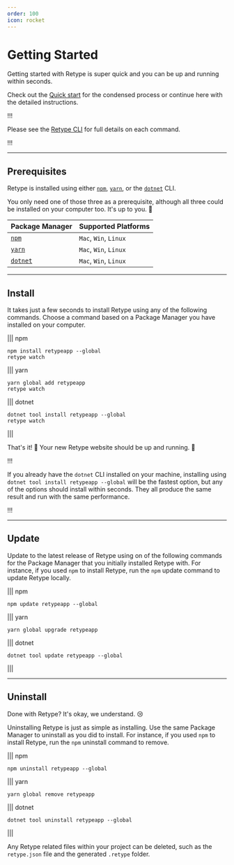 ```yaml
---
order: 100
icon: rocket
---
```

# Getting Started

Getting started with Retype is super quick and you can be up and running within seconds.

Check out the [Quick start](../README.md#quick-start) for the condensed process or continue here with the detailed instructions.

!!!

Please see the [Retype CLI](../cli.md) for full details on each command.

!!!

---

## Prerequisites

Retype is installed using either [`npm`](https://www.npmjs.com/get-npm), [`yarn`](https://classic.yarnpkg.com/en/docs/install/#mac-stable), or the [`dotnet`](https://dotnet.microsoft.com/download/dotnet-core) CLI.

You only need one of those three as a prerequisite, although all three could be installed on your computer too. It's up to you. :raised_hands:

| Package Manager | Supported Platforms |
| --- | --- |
| [`npm`](https://www.npmjs.com/get-npm) | `Mac`, `Win`, `Linux` |
| [`yarn`](https://classic.yarnpkg.com/en/docs/install/#mac-stable) | `Mac`, `Win`, `Linux` |
| [`dotnet`](https://dotnet.microsoft.com/download/dotnet-core) | `Mac`, `Win`, `Linux` |

---

## Install

It takes just a few seconds to install Retype using any of the following commands. Choose a command based on a Package Manager you have installed on your computer.

||| npm
```
npm install retypeapp --global
retype watch
```
||| yarn
```
yarn global add retypeapp
retype watch
```
||| dotnet
```
dotnet tool install retypeapp --global
retype watch
```
|||

That's it! :tada: Your new Retype website should be up and running. :tada:

!!!

If you already have the `dotnet` CLI installed on your machine, installing using `dotnet tool install retypeapp --global` will be the fastest option, but any of the options should install within seconds. They all produce the same result and run with the same performance.

!!!

---

## Update

Update to the latest release of Retype using on of the following commands for the Package Manager that you initially installed Retype with. For instance, if you used `npm` to install Retype, run the `npm` update command to update Retype locally.

||| npm
```
npm update retypeapp --global
```
||| yarn
```
yarn global upgrade retypeapp
```
||| dotnet
```
dotnet tool update retypeapp --global
```
|||

---

## Uninstall

Done with Retype? It's okay, we understand. :cry:

Uninstalling Retype is just as simple as installing. Use the same Package Manager to uninstall as you did to install. For instance, if you used `npm` to install Retype, run the `npm` uninstall command to remove.

||| npm
```
npm uninstall retypeapp --global
```
||| yarn
```
yarn global remove retypeapp
```
||| dotnet
```
dotnet tool uninstall retypeapp --global
```
|||

Any Retype related files within your project can be deleted, such as the `retype.json` file and the generated `.retype` folder.
